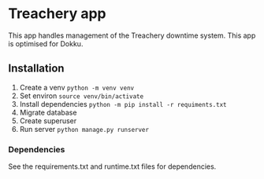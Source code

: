 # Treachery app #

This app handles management of the Treachery downtime system. This app is optimised for Dokku.

## Installation ##
1. Create a venv `python -m venv venv`
2. Set environ `source venv/bin/activate`
3. Install dependencies `python -m pip install -r requiments.txt`
4. Migrate database
5. Create superuser
6. Run server `python manage.py runserver`

### Dependencies ###
See the requirements.txt and runtime.txt files for dependencies.
